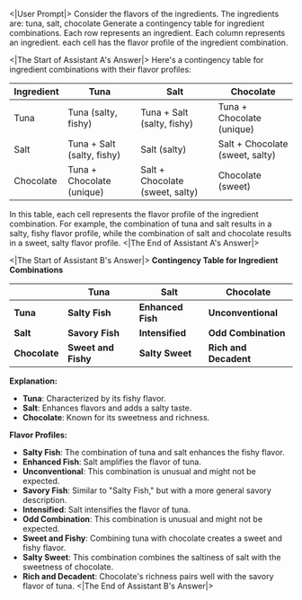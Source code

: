 <|User Prompt|>
Consider the flavors of the ingredients. The ingredients are: tuna, salt, chocolate
Generate a contingency table for ingredient combinations. Each row represents an ingredient. Each column represents an ingredient. each cell has the flavor profile of the ingredient combination. 

<|The Start of Assistant A's Answer|>
Here's a contingency table for ingredient combinations with their flavor profiles:

| Ingredient   | Tuna                      | Salt                      | Chocolate                |
|--------------|---------------------------|---------------------------|--------------------------|
| Tuna         | Tuna (salty, fishy)       | Tuna + Salt (salty, fishy)| Tuna + Chocolate (unique)|
| Salt         | Tuna + Salt (salty, fishy)| Salt (salty)              | Salt + Chocolate (sweet, salty)|
| Chocolate    | Tuna + Chocolate (unique) | Salt + Chocolate (sweet, salty)| Chocolate (sweet)|

In this table, each cell represents the flavor profile of the ingredient combination. For example, the combination of tuna and salt results in a salty, fishy flavor profile, while the combination of salt and chocolate results in a sweet, salty flavor profile.
<|The End of Assistant A's Answer|>

<|The Start of Assistant B's Answer|>
**Contingency Table for Ingredient Combinations**

|  | **Tuna** | **Salt** | **Chocolate** |
| --- | --- | --- | --- |
| **Tuna** | **Salty Fish** | **Enhanced Fish** | **Unconventional** |
| **Salt** | **Savory Fish** | **Intensified** | **Odd Combination** |
| **Chocolate** | **Sweet and Fishy** | **Salty Sweet** | **Rich and Decadent** |

**Explanation:**

- **Tuna**: Characterized by its fishy flavor.
- **Salt**: Enhances flavors and adds a salty taste.
- **Chocolate**: Known for its sweetness and richness.

**Flavor Profiles:**

- **Salty Fish**: The combination of tuna and salt enhances the fishy flavor.
- **Enhanced Fish**: Salt amplifies the flavor of tuna.
- **Unconventional**: This combination is unusual and might not be expected.
- **Savory Fish**: Similar to "Salty Fish," but with a more general savory description.
- **Intensified**: Salt intensifies the flavor of tuna.
- **Odd Combination**: This combination is unusual and might not be expected.
- **Sweet and Fishy**: Combining tuna with chocolate creates a sweet and fishy flavor.
- **Salty Sweet**: This combination combines the saltiness of salt with the sweetness of chocolate.
- **Rich and Decadent**: Chocolate's richness pairs well with the savory flavor of tuna.
<|The End of Assistant B's Answer|>